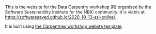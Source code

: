 
This is the website for the Data Carpentry workshop (R) organised by the Software Sustainability Institute for the NBIC community. It is viable at https://softwaresaved.github.io/2020-10-13-ssi-online/.

It is built using [the Carpentries workshop webste template](https://github.com/carpentries/workshop-template).
